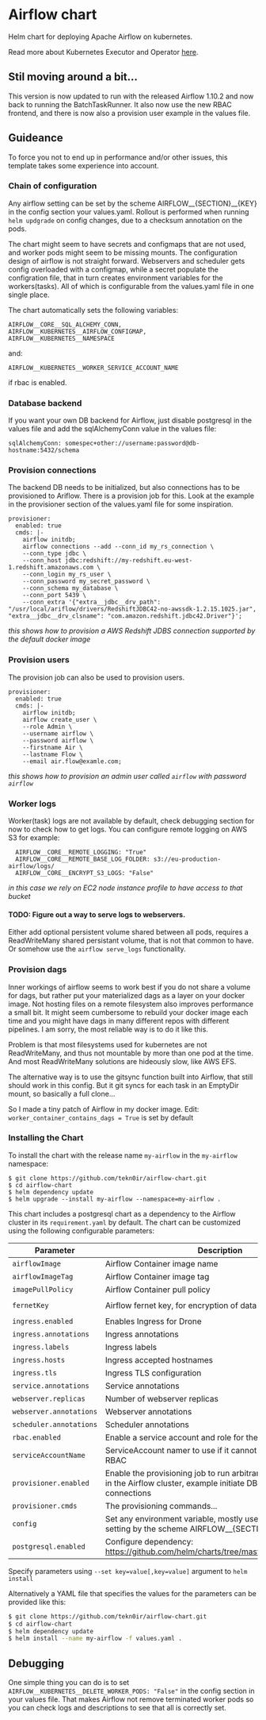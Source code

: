 # Airflow chart

Helm chart for deploying Apache Airflow on kubernetes.


Read more about Kubernetes Executor and Operator [here](https://airflow.incubator.apache.org/kubernetes.html).


## Stil moving around a bit...

This version is now updated to run with the released Airflow 1.10.2 and now back to running the BatchTaskRunner.
It also now use the new RBAC frontend, and there is now also a provision user example in the values file.


## Guideance

To force you not to end up in performance and/or other issues, this template takes some experience into account.


### Chain of configuration

Any airflow setting can be set by the scheme AIRFLOW__{SECTION}__{KEY} in the config section your values.yaml.
Rollout is performed when running `helm updgrade` on config changes, due to a checksum annotation on the pods.

The chart might seem to have secrets and configmaps that are not used, and worker pods might seem to be missing mounts.
The configuration design of airflow is not straight forward. Webservers and scheduler gets config overloaded with a
configmap, while a secret populate the configration file, that in turn creates environment variables for the workers(tasks).
All of which is configurable from the values.yaml file in one single place.

The chart automatically sets the following variables:
```
AIRFLOW__CORE__SQL_ALCHEMY_CONN,
AIRFLOW__KUBERNETES__AIRFLOW_CONFIGMAP,
AIRFLOW__KUBERNETES__NAMESPACE
```
and:
```
AIRFLOW__KUBERNETES__WORKER_SERVICE_ACCOUNT_NAME
```
if rbac is enabled.


### Database backend

If you want your own DB backend for Airflow, just disable postgresql in the values file and add the sqlAlchemyConn
value in the values file:
```
sqlAlchemyConn: somespec+other://username:password@db-hostname:5432/schema
```

### Provision connections

The backend DB needs to be initialized, but also connections has to be provisioned to Ariflow. There is a provision
job for this. Look at the example in the provisioner section of the values.yaml file for some inspiration.
```
provisioner:
  enabled: true
  cmds: |-
    airflow initdb;
    airflow connections --add --conn_id my_rs_connection \
    --conn_type jdbc \
    --conn_host jdbc:redshift://my-redshift.eu-west-1.redshift.amazonaws.com \
    --conn_login my_rs_user \
    --conn_password my_secret_password \
    --conn_schema my_database \
    --conn_port 5439 \
    --conn_extra '{"extra__jdbc__drv_path": "/usr/local/ariflow/drivers/RedshiftJDBC42-no-awssdk-1.2.15.1025.jar", "extra__jdbc__drv_clsname": "com.amazon.redshift.jdbc42.Driver"}';
```
_this shows how to provision a AWS Redshift JDBS connection supported by the default docker image_

### Provision users

The provision job can also be used to provision users.
```
provisioner:
  enabled: true
  cmds: |-
    airflow initdb;
    airflow create_user \
    --role Admin \
    --username airflow \
    --password airflow \
    --firstname Air \
    --lastname Flow \
    --email air.flow@examle.com;
```
_this shows how to provision an admin user called `airflow` with password `airflow`_

### Worker logs

Worker(task) logs are not available by default, check debugging section for now to check how to get logs.
You can configure remote logging on AWS S3 for example:
```
  AIRFLOW__CORE__REMOTE_LOGGING: "True"
  AIRFLOW__CORE__REMOTE_BASE_LOG_FOLDER: s3://eu-production-airflow/logs/
  AIRFLOW__CORE__ENCRYPT_S3_LOGS: "False"
```
_in this case we rely on EC2 node instance profile to have access to that bucket_


#### TODO: Figure out a way to serve logs to webservers.

Either add optional persistent volume shared between all pods, requires a ReadWriteMany shared persistant volume,
that is not that common to have. Or somehow use the `airflow serve_logs` functionality.


### Provision dags

Inner workings of airflow seems to work best if you do not share a volume for dags, but rather put your materialized dags
as a layer on your docker image. Not hosting files on a remote filesystem also improves performance a small bit.
It might seem cumbersome to rebuild your docker image each time and you might have dags in many different repos with
different pipelines. I am sorry, the most reliable way is to do it like this.

Problem is that most filesystems used for kubernetes are not ReadWriteMany, and thus not mountable by more than one
pod at the time. And most ReadWriteMany solutions are hideously slow, like AWS EFS.

The alternative way is to use the gitsync function built into Airflow, that still should work in this config.
But it git syncs for each task in an EmptyDir mount, so basically a full clone...

So I made a tiny patch of Airflow in my docker image.
Edit: `worker_container_contains_dags = True` is set by default


### Installing the Chart

To install the chart with the release name `my-airflow` in the `my-airflow` namespace:

```
$ git clone https://github.com/tekn0ir/airflow-chart.git
$ cd airflow-chart
$ helm dependency update
$ helm upgrade --install my-airflow --namespace=my-airflow .
```

This chart includes a postgresql chart as a dependency to the Airflow cluster in its `requirement.yaml` by default. 
The chart can be customized using the following configurable parameters:

| Parameter                      | Description                                                                                                                      | Default                                        |
| ------------------------------ | -------------------------------------------------------------------------------------------------------------------------------- | ---------------------------------------------- |
| `airflowImage`                 | Airflow Container image name                                                                                                     | `tekn0ir/airflow-docker`                       |
| `airflowImageTag`              | Airflow Container image tag                                                                                                      | `1.10.1rc2`                                    |
| `imagePullPolicy`              | Airflow Container pull policy                                                                                                    | `IfNotPresent`                                 |
| `fernetKey`                    | Airflow fernet key, for encryption of data                                                                                       | `af7CN0q6ag5U3g08IsPsw3K45U7Xa0axgVFhoh-3zB8=` |
| `ingress.enabled`              | Enables Ingress for Drone                                                                                                        | `true`                                         |
| `ingress.annotations`          | Ingress annotations                                                                                                              | `{}`                                           |
| `ingress.labels`               | Ingress labels                                                                                                                   | `{}`                                           |
| `ingress.hosts`                | Ingress accepted hostnames                                                                                                       | `[airflow.192.168.99.100.xip.io]`              |
| `ingress.tls`                  | Ingress TLS configuration                                                                                                        | `[]`                                           |
| `service.annotations`          | Service annotations                                                                                                              | `{prometheus.io scrape config}`                |
| `webserver.replicas`           | Number of webserver replicas                                                                                                     | `2`                                            |
| `webserver.annotations`        | Webserver annotations                                                                                                            | `{}`                                           |
| `scheduler.annotations`        | Scheduler annotations                                                                                                            | `{}`                                           |
| `rbac.enabled`                 | Enable a service account and role for the cluster to use                                                                         | `true`                                         |
| `serviceAccountName`           | ServiceAccount namer to use if it cannot be created with RBAC                                                                    | ``                                             |
| `provisioner.enabled`          | Enable the provisioning job to run arbitrary bash commands in the Airflow cluster, example initiate DB and provision connections | `true`                                         |
| `provisioner.cmds`             | The provisioning commands...                                                                                                     | `...`                                          |
| `config`                       | Set any environment variable, mostly used to set any airflow setting by the scheme AIRFLOW__{SECTION}__{KEY}                     | `...`                                          |
| `postgresql.enabled`           | Configure dependency: https://github.com/helm/charts/tree/master/stable/postgresql                                               | `true`                                         |

Specify parameters using `--set key=value[,key=value]` argument to `helm install`

Alternatively a YAML file that specifies the values for the parameters can be provided like this:

```bash
$ git clone https://github.com/tekn0ir/airflow-chart.git
$ cd airflow-chart
$ helm dependency update
$ helm install --name my-airflow -f values.yaml .
```


## Debugging

One simple thing you can do is to set `AIRFLOW__KUBERNETES__DELETE_WORKER_PODS: "False"` in the config section in your
values file. That makes Airflow not remove terminated worker pods so you can check logs and descriptions to see that
all is correctly set.
